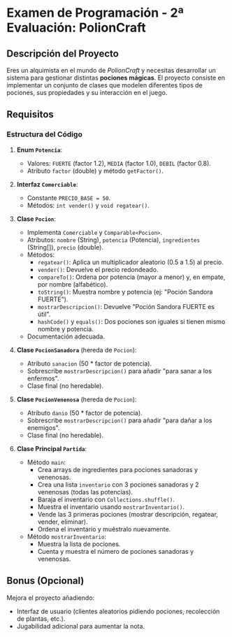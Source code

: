 # Examen de Programación - 2ª Evaluación: PolionCraft

## Descripción del Proyecto
Eres un alquimista en el mundo de _PolionCraft_ y necesitas desarrollar un sistema para gestionar distintas **pociones mágicas**. El proyecto consiste en implementar un conjunto de clases que modelen diferentes tipos de pociones, sus propiedades y su interacción en el juego.

## Requisitos

### Estructura del Código
1. **Enum `Potencia`**:
   - Valores: `FUERTE` (factor 1.2), `MEDIA` (factor 1.0), `DEBIL` (factor 0.8).
   - Atributo `factor` (double) y método `getFactor()`.

2. **Interfaz `Comerciable`**:
   - Constante `PRECIO_BASE = 50`.
   - Métodos: `int vender()` y `void regatear()`.

3. **Clase `Pocion`**:
   - Implementa `Comerciable` y `Comparable<Pocion>`.
   - Atributos: `nombre` (String), `potencia` (Potencia), `ingredientes` (String[]), `precio` (double).
   - Métodos:
     - `regatear()`: Aplica un multiplicador aleatorio (0.5 a 1.5) al precio.
     - `vender()`: Devuelve el precio redondeado.
     - `compareTo()`: Ordena por potencia (mayor a menor) y, en empate, por nombre (alfabético).
     - `toString()`: Muestra nombre y potencia (ej: "Poción Sandora FUERTE").
     - `mostrarDescripcion()`: Devuelve "Poción Sandora FUERTE es útil".
     - `hashCode()` y `equals()`: Dos pociones son iguales si tienen mismo nombre y potencia.
   - Documentación adecuada.

4. **Clase `PocionSanadora`** (hereda de `Pocion`):
   - Atributo `sanacion` (50 * factor de potencia).
   - Sobrescribe `mostrarDescripcion()` para añadir "para sanar a los enfermos".
   - Clase final (no heredable).

5. **Clase `PocionVenenosa`** (hereda de `Pocion`):
   - Atributo `danio` (50 * factor de potencia).
   - Sobrescribe `mostrarDescripcion()` para añadir "para dañar a los enemigos".
   - Clase final (no heredable).

6. **Clase Principal `Partida`**:
   - Método `main`:
     - Crea arrays de ingredientes para pociones sanadoras y venenosas.
     - Crea una lista `inventario` con 3 pociones sanadoras y 2 venenosas (todas las potencias).
     - Baraja el inventario con `Collections.shuffle()`.
     - Muestra el inventario usando `mostrarInventario()`.
     - Vende las 3 primeras pociones (mostrar descripción, regatear, vender, eliminar).
     - Ordena el inventario y muéstralo nuevamente.
   - Método `mostrarInventario`:
     - Muestra la lista de pociones.
     - Cuenta y muestra el número de pociones sanadoras y venenosas.


## Bonus (Opcional)
Mejora el proyecto añadiendo:
- Interfaz de usuario (clientes aleatorios pidiendo pociones, recolección de plantas, etc.).
- Jugabilidad adicional para aumentar la nota.
